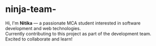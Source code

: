 # ninja-team-
Hi, I'm **Nitika** — a passionate MCA student interested in software development and web technologies.  
Currently contributing to this project as part of the development team. Excited to collaborate and learn!

